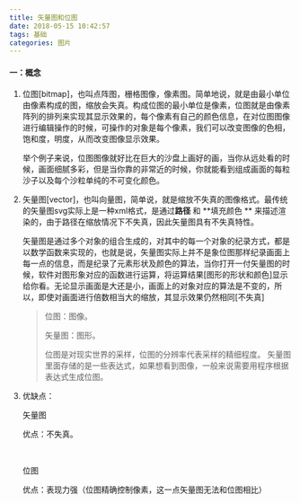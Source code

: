 ```yaml
---
title: 矢量图和位图
date: 2018-05-15 10:42:57
tags: 基础
categories: 图片 
---
```


#### 一：概念

1. 位图[bitmap]，也叫点阵图，栅格图像，像素图。简单地说，就是由最小单位由像素构成的图，缩放会失真。构成位图的最小单位是像素，位图就是由像素阵列的排列来实现其显示效果的，每个像素有自己的颜色信息，在对位图图像进行编辑操作的时候，可操作的对象是每个像素，我们可以改变图像的色相，饱和度，明度，从而改变图像显示效果。

   举个例子来说，位图图像就好比在巨大的沙盘上画好的画，当你从远处看的时候，画面细腻多彩，但是当你靠的非常近的时候，你就能看到组成画面的每粒沙子以及每个沙粒单纯的不可变化颜色。

2. 矢量图[vector]，也叫向量图，简单说，就是缩放不失真的图像格式。最传统的矢量图svg实际上是一种xml格式，是通过**路径** 和 **填充颜色 ** 来描述渲染的，由于路径在缩放情况下不失真，因此矢量图具有不失真特性。

   矢量图是通过多个对象的组合生成的，对其中的每一个对象的纪录方式，都是以数学函数来实现的，也就是说，矢量图实际上并不是象位图那样纪录画面上每一点的信息，而是纪录了元素形状及颜色的算法，当你打开一付矢量图的时候，软件对图形象对应的函数进行运算，将运算结果[图形的形状和颜色]显示给你看。无论显示画面是大还是小，画面上的对象对应的算法是不变的，所以，即使对画面进行倍数相当大的缩放，其显示效果仍然相同[不失真]

   > 位图：图像。
   >
   > 矢量图：图形。
   >
   > 位图是对现实世界的采样，位图的分辨率代表采样的精细程度。
   > 矢量图里面存储的是一些表达式，如果想看到图像，一般来说需要用程序根据表达式生成位图。

3. 优缺点：

   矢量图

   优点：不失真。

   ​				

   位图

   优点：表现力强（位图精确控制像素，这一点矢量图无法和位图相比）

   ​